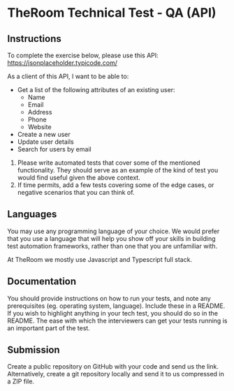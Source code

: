 # TheRoom Technical Test - QA (API)

## Instructions

To complete the exercise below, please use this API: <https://jsonplaceholder.typicode.com/>

As a client of this API, I want to be able to:

* Get a list of the following attributes of an existing user:
  * Name
  * Email
  * Address
  * Phone
  * Website
* Create a new user
* Update user details
* Search for users by email

1. Please write automated tests that cover some of the mentioned functionality. They should serve as an example of the kind of test you would find useful given the above context.
2. If time permits, add a few tests covering some of the edge cases, or negative scenarios that you can think of.

## Languages

You may use any programming language of your choice. We would prefer that you use a language that will help you show off your skills in building test automation frameworks, rather than one that you are unfamiliar with.

At TheRoom we mostly use Javascript and Typescript full stack.

## Documentation

You should provide instructions on how to run your tests, and note any prerequisites (eg. operating system, language). Include these in a README. If you wish to highlight anything in your tech test, you should do so in the README. The ease with which the interviewers can get your tests running is an important part of the test.

## Submission

Create a public repository on GitHub with your code and send us the link. Alternatively, create a git repository locally and send it to us compressed in a ZIP file.
